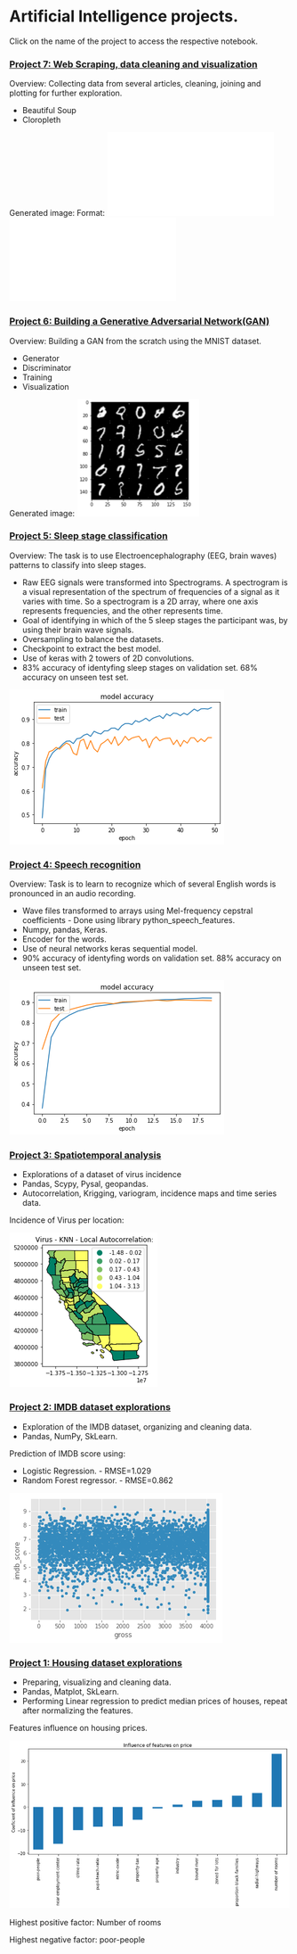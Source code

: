 # Artificial Intelligence projects.
Click on the name of the project to access the respective notebook.

### [Project 7: Web Scraping, data cleaning and visualization](https://github.com/AgnerPiton/Portfolio/blob/master/HDI_map.ipynb)

Overview: Collecting data from several articles, cleaning, joining and plotting for further exploration.

- Beautiful Soup
- Cloropleth


Generated image:
Format: ![Alt Text](images/Globe_Suicide.html)
![](/images/Globe_Suicide.html)

### [Project 6: Building a Generative Adversarial Network(GAN)](https://github.com/AgnerPiton/Portfolio/blob/master/Coursera_DCGAN.ipynb)

Overview: Building a GAN from the scratch using the MNIST dataset.

- Generator
- Discriminator
- Training
- Visualization

Generated image:
![](/images/MNISTgenerated.png)


### [Project 5: Sleep stage classification](https://github.com/AgnerPiton/Portfolio/blob/master/Sleep_stage_recognition.ipynb)

Overview: The task is to use Electroencephalography (EEG, brain waves) patterns to classify into sleep stages.

- Raw EEG signals were transformed into Spectrograms. A spectrogram is a visual representation of the spectrum of frequencies of a signal as it varies
with time. So a spectrogram is a 2D array, where one axis represents frequencies, and the other represents time.
- Goal of identifying in which of the 5 sleep stages the participant was, by using their brain wave signals. 
- Oversampling to balance the datasets.
- Checkpoint to extract the best model.
- Use of keras with 2 towers of 2D convolutions.
- 83% accuracy of identyfing sleep stages on validation set. 68% accuracy on unseen test set.

![](/images/Sleep_stage_training.png)

### [Project 4: Speech recognition](https://github.com/AgnerPiton/Portfolio/blob/master/Speech_recognition.ipynb)

Overview: Task is to learn to recognize which of several English words is pronounced in an audio recording. 

- Wave files transformed to arrays using Mel-frequency cepstral coefficients - Done using library python_speech_features. 
- Numpy, pandas, Keras. 
- Encoder for the words.
- Use of neural networks keras sequential model. 
- 90% accuracy of identyfing words on validation set. 88% accuracy on unseen test set.

![](/images/Speech_rec_training.png)

### [Project 3: Spatiotemporal analysis](https://github.com/AgnerPiton/Portfolio/blob/master/Spatiotemporal_analysis.ipynb)
- Explorations of a dataset of virus incidence
- Pandas, Scypy, Pysal, geopandas.
- Autocorrelation, Krigging, variogram, incidence maps and time series data.

Incidence of Virus per location:

![](/images/KNN-Autocorrelation.png)

### [Project 2: IMDB dataset explorations](https://github.com/AgnerPiton/Portfolio/blob/master/IMDB_explorations.ipynb)
- Exploration of the IMDB dataset, organizing and cleaning data.
- Pandas, NumPy, SkLearn.

Prediction of IMDB score using:
- Logistic Regression. - RMSE=1.029
- Random Forest regressor. - RMSE=0.862

![](/images/Gross.png)

### [Project 1: Housing dataset explorations](https://github.com/AgnerPiton/Portfolio/blob/master/Housing_explorations.ipynb)
- Preparing, visualizing and cleaning data.
- Pandas, Matplot, SkLearn.
- Performing Linear regression to predict median prices of houses, repeat after normalizing the features.

Features influence on housing prices. 

![](/images/Housing.png)

Highest positive factor: Number of rooms 

Highest negative factor: poor-people


